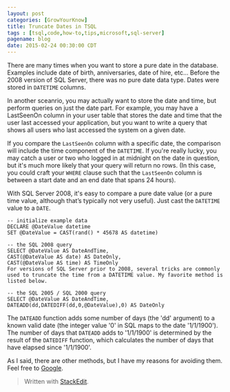 ```yaml
---
layout: post
categories: [GrowYourKnow]
title: Truncate Dates in TSQL
tags : [tsql,code,how-to,tips,microsoft,sql-server]
pagename: blog
date: 2015-02-24 00:30:00 CDT
---
```


There are many times when you want to store a pure date in the database. Examples include date of birth, anniversaries, date of hire, etc… Before the 2008 version of SQL Server, there was no pure date data type. Dates were stored in `DATETIME` columns.

In another sceanrio, you may actually want to store the date and time, but perform queries on just the date part. For example, you may have a LastSeenOn column in your user table that stores the date and time that the user last accessed your application, but you want to write a query that shows all users who last accessed the system on a given date.

If you compare the `LastSeenOn` column with a specific date, the comparison will include the time component of the `DATETIME`. If you're really lucky, you may catch a user or two who logged in at midnight on the date in question, but it's much more likely that your query will return no rows. (In this case, you could craft your `WHERE` clause such that the `LastSeenOn` column is between a start date and an end date that spans 24 hours).

With SQL Server 2008, it's easy to compare a pure date value (or a pure time value, although that’s typically not very useful). Just cast the `DATETIME` value to a `DATE`.

```
-- initialize example data
DECLARE @DateValue datetime
SET @DateValue = CAST(rand() * 45678 AS datetime)

-- the SQL 2008 query
SELECT @DateValue AS DateAndTime,
CAST(@DateValue AS date) AS DateOnly,
CAST(@DateValue AS time) AS TimeOnly
For versions of SQL Server prior to 2008, several tricks are commonly used to truncate the time from a DATETIME value. My favorite method is listed below.

-- the SQL 2005 / SQL 2000 query
SELECT @DateValue AS DateAndTime,
DATEADD(dd,DATEDIFF(dd,0,@DateValue),0) AS DateOnly
```

The `DATEADD` function adds some number of days (the 'dd' argument) to a known valid date (the integer value '0' in SQL maps to the date '1/1/1900'). The number of days that `DATEADD` adds to '1/1/1900' is determined by the result of the `DATEDIFF` function, which calculates the number of days that have elapsed since '1/1/1900'.

As I said, there are other methods, but I have my reasons for avoiding them. Feel free to [Google](http://www.google.com).

> Written with [StackEdit](https://stackedit.io/).